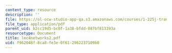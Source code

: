 ```yaml
---
content_type: resource
description: ''
file: https://ol-ocw-studio-app-qa.s3.amazonaws.com/courses/1-225j-transportation-flow-systems-fall-2002/f962048f8ca8fe3e0f612962237109b0_lec4networks2.pdf
file_type: application/pdf
parent_uid: b2cc19d5-bc0f-1a38-bfdd-087bf813393a
resourcetype: Document
title: lec4networks2.pdf
uid: f962048f-8ca8-fe3e-0f61-2962237109b0
---
```

